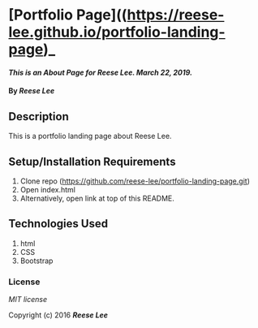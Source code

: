 # [Portfolio Page]((https://reese-lee.github.io/portfolio-landing-page)_

#### _This is an About Page for Reese Lee. March 22, 2019._

#### By _Reese Lee_

## Description

This is a portfolio landing page about Reese Lee.

## Setup/Installation Requirements

1. Clone repo (https://github.com/reese-lee/portfolio-landing-page.git)
2. Open index.html
3. Alternatively, open link at top of this README.


## Technologies Used

1. html
2. CSS
3. Bootstrap

### License

*MIT license*

Copyright (c) 2016 **_Reese Lee_**
